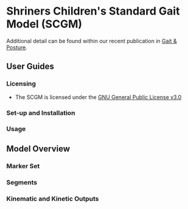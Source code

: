 # Shriners Children's Standard Gait Model (SCGM)
Additional detail can be found within our recent publication in [Gait & Posture](10.1016/j.gaitpost.2024.03.006).

## User Guides
### Licensing
+ The SCGM is licensed under the [GNU General Public License v3.0](LICENSE)
  
### Set-up and Installation

### Usage

## Model Overview
### Marker Set

### Segments

### Kinematic and Kinetic Outputs
